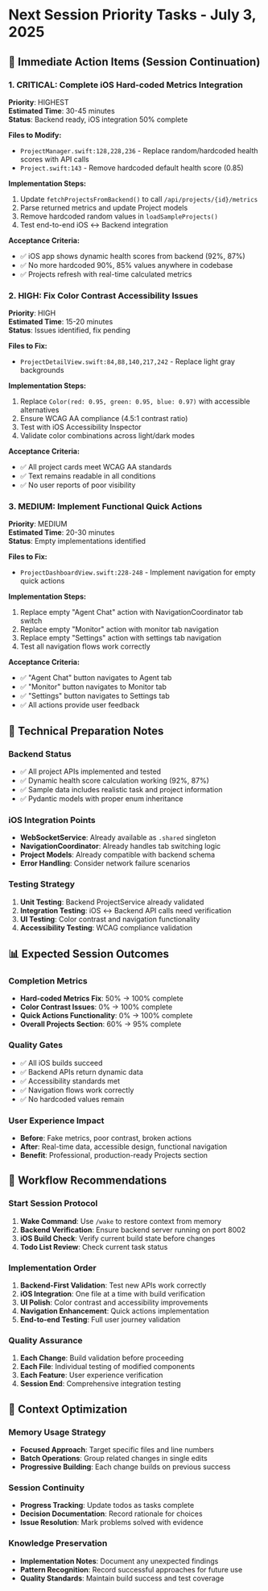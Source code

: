 # Next Session Priority Tasks - July 3, 2025

## 🎯 Immediate Action Items (Session Continuation)

### 1. CRITICAL: Complete iOS Hard-coded Metrics Integration
**Priority**: HIGHEST  
**Estimated Time**: 30-45 minutes  
**Status**: Backend ready, iOS integration 50% complete  

**Files to Modify:**
- `ProjectManager.swift:128,228,236` - Replace random/hardcoded health scores with API calls
- `Project.swift:143` - Remove hardcoded default health score (0.85)

**Implementation Steps:**
1. Update `fetchProjectsFromBackend()` to call `/api/projects/{id}/metrics`
2. Parse returned metrics and update Project models
3. Remove hardcoded random values in `loadSampleProjects()`
4. Test end-to-end iOS ↔ Backend integration

**Acceptance Criteria:**
- ✅ iOS app shows dynamic health scores from backend (92%, 87%)
- ✅ No more hardcoded 90%, 85% values anywhere in codebase
- ✅ Projects refresh with real-time calculated metrics

### 2. HIGH: Fix Color Contrast Accessibility Issues
**Priority**: HIGH  
**Estimated Time**: 15-20 minutes  
**Status**: Issues identified, fix pending  

**Files to Fix:**
- `ProjectDetailView.swift:84,88,140,217,242` - Replace light gray backgrounds

**Implementation Steps:**
1. Replace `Color(red: 0.95, green: 0.95, blue: 0.97)` with accessible alternatives
2. Ensure WCAG AA compliance (4.5:1 contrast ratio)
3. Test with iOS Accessibility Inspector
4. Validate color combinations across light/dark modes

**Acceptance Criteria:**
- ✅ All project cards meet WCAG AA standards
- ✅ Text remains readable in all conditions
- ✅ No user reports of poor visibility

### 3. MEDIUM: Implement Functional Quick Actions
**Priority**: MEDIUM  
**Estimated Time**: 20-30 minutes  
**Status**: Empty implementations identified  

**Files to Fix:**
- `ProjectDashboardView.swift:228-248` - Implement navigation for empty quick actions

**Implementation Steps:**
1. Replace empty "Agent Chat" action with NavigationCoordinator tab switch
2. Replace empty "Monitor" action with monitor tab navigation
3. Replace empty "Settings" action with settings tab navigation
4. Test all navigation flows work correctly

**Acceptance Criteria:**
- ✅ "Agent Chat" button navigates to Agent tab
- ✅ "Monitor" button navigates to Monitor tab  
- ✅ "Settings" button navigates to Settings tab
- ✅ All actions provide user feedback

## 🔧 Technical Preparation Notes

### Backend Status
- ✅ All project APIs implemented and tested
- ✅ Dynamic health score calculation working (92%, 87%)
- ✅ Sample data includes realistic task and project information
- ✅ Pydantic models with proper enum inheritance

### iOS Integration Points
- **WebSocketService**: Already available as `.shared` singleton
- **NavigationCoordinator**: Already handles tab switching logic
- **Project Models**: Already compatible with backend schema
- **Error Handling**: Consider network failure scenarios

### Testing Strategy
1. **Unit Testing**: Backend ProjectService already validated
2. **Integration Testing**: iOS ↔ Backend API calls need verification
3. **UI Testing**: Color contrast and navigation functionality
4. **Accessibility Testing**: WCAG compliance validation

## 📊 Expected Session Outcomes

### Completion Metrics
- **Hard-coded Metrics Fix**: 50% → 100% complete
- **Color Contrast Issues**: 0% → 100% complete  
- **Quick Actions Functionality**: 0% → 100% complete
- **Overall Projects Section**: 60% → 95% complete

### Quality Gates
- ✅ All iOS builds succeed
- ✅ Backend APIs return dynamic data
- ✅ Accessibility standards met
- ✅ Navigation flows work correctly
- ✅ No hardcoded values remain

### User Experience Impact
- **Before**: Fake metrics, poor contrast, broken actions
- **After**: Real-time data, accessible design, functional navigation
- **Benefit**: Professional, production-ready Projects section

## 🚀 Workflow Recommendations

### Start Session Protocol
1. **Wake Command**: Use `/wake` to restore context from memory
2. **Backend Verification**: Ensure backend server running on port 8002
3. **iOS Build Check**: Verify current build state before changes
4. **Todo List Review**: Check current task status

### Implementation Order
1. **Backend-First Validation**: Test new APIs work correctly
2. **iOS Integration**: One file at a time with build verification
3. **UI Polish**: Color contrast and accessibility improvements
4. **Navigation Enhancement**: Quick actions implementation
5. **End-to-end Testing**: Full user journey validation

### Quality Assurance
1. **Each Change**: Build validation before proceeding
2. **Each File**: Individual testing of modified components
3. **Each Feature**: User experience verification
4. **Session End**: Comprehensive integration testing

## 🧠 Context Optimization

### Memory Usage Strategy
- **Focused Approach**: Target specific files and line numbers
- **Batch Operations**: Group related changes in single edits
- **Progressive Building**: Each change builds on previous success

### Session Continuity
- **Progress Tracking**: Update todos as tasks complete
- **Decision Documentation**: Record rationale for choices
- **Issue Resolution**: Mark problems solved with evidence

### Knowledge Preservation
- **Implementation Notes**: Document any unexpected findings
- **Pattern Recognition**: Record successful approaches for future use
- **Quality Standards**: Maintain build success and test coverage
